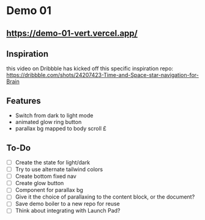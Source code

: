 # Demo 01

## https://demo-01-vert.vercel.app/

## Inspiration
this video on Dribbble has kicked off this specific inspiration repo: https://dribbble.com/shots/24207423-Time-and-Space-star-navigation-for-Brain

## Features
- Switch from dark to light mode
- animated glow ring button
- parallax bg mapped to body scroll
£
## To-Do
- [ ] Create the state for light/dark
- [ ] Try to use alternate tailwind colors
- [ ] Create bottom fixed nav
- [ ] Create glow button
- [ ] Component for parallax bg
- [ ] Give it the choice of parallaxing to the content block, or the document?
- [ ] Save demo boiler to a new repo for reuse
- [ ] Think about integrating with Launch Pad?